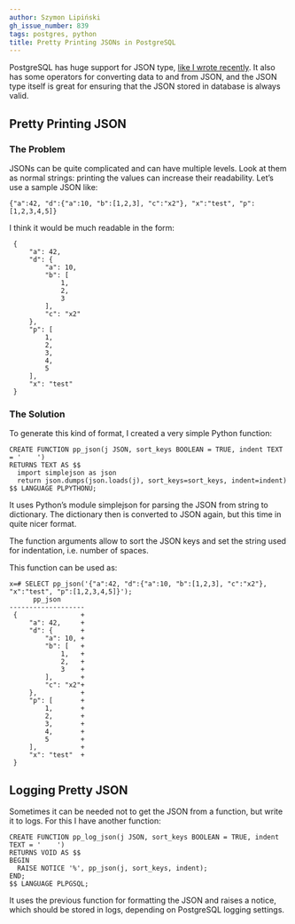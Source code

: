 ```yaml
---
author: Szymon Lipiński
gh_issue_number: 839
tags: postgres, python
title: Pretty Printing JSONs in PostgreSQL
---
```


PostgreSQL has huge support for JSON type, [ like I wrote recently](/2013/06/postgresql-as-nosql-with-data-validation.html). It also has some operators for converting data to and from JSON, and the JSON type itself is great for ensuring that the JSON stored in database is always valid.

## Pretty Printing JSON

### The Problem

JSONs can be quite complicated and can have multiple levels. Look at them as normal strings: printing the values can increase their readability. Let’s use a sample JSON like:

```
{"a":42, "d":{"a":10, "b":[1,2,3], "c":"x2"}, "x":"test", "p":[1,2,3,4,5]}
```

I think it would be much readable in the form:

```
 {
     "a": 42,
     "d": {
         "a": 10,
         "b": [
             1,
             2,
             3
         ],
         "c": "x2"
     },
     "p": [
         1,
         2,
         3,
         4,
         5
     ],
     "x": "test"
 }
```

### The Solution

To generate this kind of format, I created a very simple Python function:

```
CREATE FUNCTION pp_json(j JSON, sort_keys BOOLEAN = TRUE, indent TEXT = '    ')
RETURNS TEXT AS $$
  import simplejson as json
  return json.dumps(json.loads(j), sort_keys=sort_keys, indent=indent)
$$ LANGUAGE PLPYTHONU;
```

It uses Python’s module simplejson for parsing the JSON from string to dictionary. The dictionary then is converted to JSON again, but this time in quite nicer format.

The function arguments allow to sort the JSON keys and set the string used for indentation, i.e. number of spaces.

This function can be used as:

```
x=# SELECT pp_json('{"a":42, "d":{"a":10, "b":[1,2,3], "c":"x2"}, "x":"test", "p":[1,2,3,4,5]}');
      pp_json
-------------------
 {                +
     "a": 42,     +
     "d": {       +
         "a": 10, +
         "b": [   +
             1,   +
             2,   +
             3    +
         ],       +
         "c": "x2"+
     },           +
     "p": [       +
         1,       +
         2,       +
         3,       +
         4,       +
         5        +
     ],           +
     "x": "test"  +
 }
```

## Logging Pretty JSON

Sometimes it can be needed not to get the JSON from a function, but write it to logs. For this I have another function:

```
CREATE FUNCTION pp_log_json(j JSON, sort_keys BOOLEAN = TRUE, indent TEXT = '    ')
RETURNS VOID AS $$
BEGIN
  RAISE NOTICE '%', pp_json(j, sort_keys, indent);
END;
$$ LANGUAGE PLPGSQL;
```

It uses the previous function for formatting the JSON and raises a notice, which should be stored in logs, depending on PostgreSQL logging settings.
